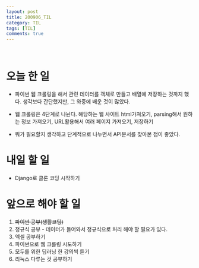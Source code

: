 ```yaml
---
layout: post
title: 200906_TIL
category: TIL
tags: [TIL]
comments: true
---
```


<br>

# 오늘 한 일

- 파이썬 웹 크롤링을 해서 관련 데이터를 객체로 만들고 배열에 저장하는 것까지 했다. 생각보다 간단했지만, 그 와중에 배운 것이 많았다.

- 웹 크롤링은 4단계로 나뉜다. 해당하는 웹 사이트 html가져오기, parsing해서 원하는 정보 가져오기, URL활용해서 여러 페이지 가져오기, 저장하기

- 뭐가 필요할지 생각하고 단계적으로 나누면서 API문서를 찾아본 점이 좋았다.

# 내일 할 일

- Django로 클론 코딩 시작하기

# 앞으로 해야 할 일

1. ~~파이썬 공부(생활코딩)~~
2. 정규식 공부 - 데이터가 들어와서 정규식으로 처리 해야 할 필요가 있다.
3. 엑셀 공부하기
4. 파이썬으로 웹 크롤링 시도하기
5. 모두를 위한 딥러닝 한 강의씩 듣기
6. 리눅스 다루는 것 공부하기


